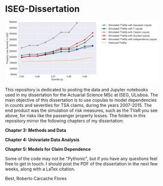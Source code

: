 # ISEG-Dissertation

![logo1](assets/pls_tvar.png)


This repository is dedicated to posting the data and Jupyter notebooks used in my dissertation for the Actuarial Science MSc at ISEG, ULisboa. The main objective of this dissertation is to use copulas to model dependencies in counts and severities for TSA claims, during the years 2007-2015. The end product was the simulation of risk measures, such as the TVaR you see above, for risks like the passenger property losses. The folders in this repository mirror the following chapters of my dissertation:

**Chapter 3: Methods and Data**

**Chapter 4: Univariate Data Analysis**

**Chapter 5: Models for Claim Dependence**

Some of the code may not be "Pythonic", but if you have any questions feel free to get in touch. I should post the PDF of the dissertation in the next few weeks, along with a LaTex citation.

Best, 
Roberto Carcache Flores 
